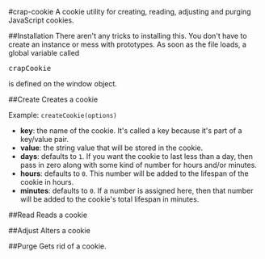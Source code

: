 #crap-cookie
A cookie utility for creating, reading, adjusting and purging JavaScript cookies.

##Installation
There aren't any tricks to installing this. You don't have to create an instance or mess with prototypes. As soon as the file loads, a global variable called <pre>crapCookie</pre> is defined on the window object.

##Create
Creates a cookie

Example: <code>createCookie(options)</code>


<ul>
	<li><strong>key</strong>: the name of the cookie. It's called a key because it's part of a key/value pair.</li>
	<li><strong>value</strong>: the string value that will be stored in the cookie.</li>
	<li><strong>days</strong>: defaults to <code>1</code>. If you want the cookie to last less than a day, then pass in zero along with some kind of number for hours and/or minutes.</li>
	<li><strong>hours</strong>: defaults to <code>0</code>. This number will be added to the lifespan of the cookie in hours.</li>
	<li><strong>minutes</strong>: defaults to <code>0</code>. If a number is assigned here, then that number will be added to the cookie's total lifespan in minutes.</li>
</ul>




##Read
Reads a cookie

##Adjust
Alters a cookie

##Purge
Gets rid of a cookie.
